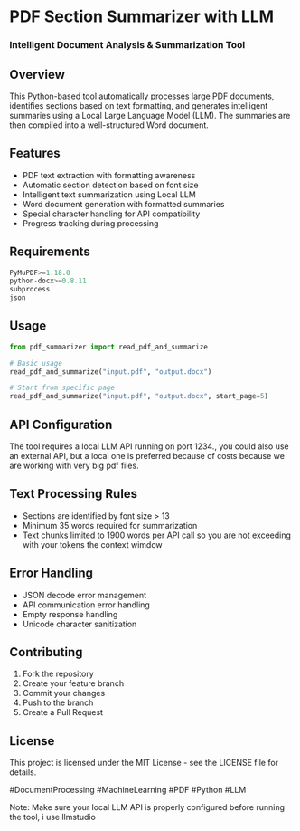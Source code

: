 # PDF Section Summarizer with LLM
### Intelligent Document Analysis & Summarization Tool

## Overview
This Python-based tool automatically processes large PDF documents, identifies sections based on text formatting, and generates intelligent summaries using a Local Large Language Model (LLM). The summaries are then compiled into a well-structured Word document.

## Features
- PDF text extraction with formatting awareness
- Automatic section detection based on font size
- Intelligent text summarization using Local LLM
- Word document generation with formatted summaries
- Special character handling for API compatibility
- Progress tracking during processing

## Requirements
```python
PyMuPDF>=1.18.0
python-docx>=0.8.11
subprocess
json
```


## Usage
```python
from pdf_summarizer import read_pdf_and_summarize

# Basic usage
read_pdf_and_summarize("input.pdf", "output.docx")

# Start from specific page
read_pdf_and_summarize("input.pdf", "output.docx", start_page=5)
```

## API Configuration
The tool requires a local LLM API running on port 1234., you could also use an external API, but a local one is preferred because of costs because we are working with very big pdf files.


## Text Processing Rules
- Sections are identified by font size > 13
- Minimum 35 words required for summarization
- Text chunks limited to 1900 words per API call so you are not exceeding with your tokens the context wimdow 

## Error Handling
- JSON decode error management
- API communication error handling
- Empty response handling
- Unicode character sanitization

## Contributing
1. Fork the repository
2. Create your feature branch
3. Commit your changes
4. Push to the branch
5. Create a Pull Request

## License
This project is licensed under the MIT License - see the LICENSE file for details.


#DocumentProcessing #MachineLearning #PDF #Python #LLM

Note: Make sure your local LLM API is properly configured before running the tool, i use llmstudio
